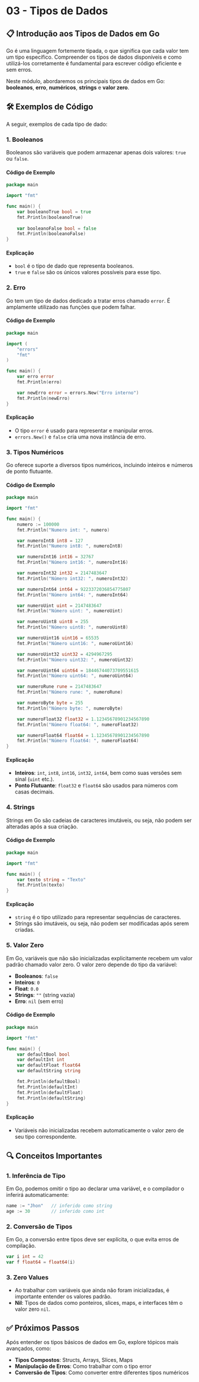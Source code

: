 # 03 - Tipos de Dados

## 📋 Introdução aos Tipos de Dados em Go

Go é uma linguagem fortemente tipada, o que significa que cada valor tem um tipo específico. Compreender os tipos de dados disponíveis e como utilizá-los corretamente é fundamental para escrever código eficiente e sem erros.

Neste módulo, abordaremos os principais tipos de dados em Go: **booleanos**, **erro**, **numéricos**, **strings** e **valor zero**.

## 🛠 Exemplos de Código

A seguir, exemplos de cada tipo de dado:

### 1. Booleanos

Booleanos são variáveis que podem armazenar apenas dois valores: `true` ou `false`.

#### Código de Exemplo

```go
package main

import "fmt"

func main() {
    var booleanoTrue bool = true
    fmt.Println(booleanoTrue)
    
    var booleanoFalse bool = false
    fmt.Println(booleanoFalse)
}
```

#### Explicação
- `bool` é o tipo de dado que representa booleanos.
- `true` e `false` são os únicos valores possíveis para esse tipo.

### 2. Erro

Go tem um tipo de dados dedicado a tratar erros chamado `error`. É amplamente utilizado nas funções que podem falhar.

#### Código de Exemplo

```go
package main

import (
    "errors"
    "fmt"
)

func main() {
    var erro error
    fmt.Println(erro)

    var newErro error = errors.New("Erro interno")
    fmt.Println(newErro)
}
```

#### Explicação
- O tipo `error` é usado para representar e manipular erros.
- `errors.New()` e `false` cria uma nova instância de erro.

### 3. Tipos Numéricos

Go oferece suporte a diversos tipos numéricos, incluindo inteiros e números de ponto flutuante.

#### Código de Exemplo

```go
package main

import "fmt"

func main() {
    numero := 100000
    fmt.Println("Numero int: ", numero)

    var numeroInt8 int8 = 127
    fmt.Println("Numero int8: ", numeroInt8)

    var numeroInt16 int16 = 32767
    fmt.Println("Número int16: ", numeroInt16)

    var numeroInt32 int32 = 2147483647
    fmt.Println("Número int32: ", numeroInt32)

    var numeroInt64 int64 = 9223372036854775807
    fmt.Println("Número int64: ", numeroInt64)

    var numeroUint uint = 2147483647
    fmt.Println("Número uint: ", numeroUint)

    var numeroUint8 uint8 = 255
    fmt.Println("Número uint8: ", numeroUint8)

    var numeroUint16 uint16 = 65535
    fmt.Println("Número uint16: ", numeroUint16)

    var numeroUint32 uint32 = 4294967295
    fmt.Println("Número uint32: ", numeroUint32)

    var numeroUint64 uint64 = 18446744073709551615
    fmt.Println("Número uint64: ", numeroUint64)

    var numeroRune rune = 2147483647
    fmt.Println("Número rune: ", numeroRune)

    var numeroByte byte = 255
    fmt.Println("Número byte: ", numeroByte)

    var numeroFloat32 float32 = 1.12345678901234567890
    fmt.Println("Número float64: ", numeroFloat32)

    var numeroFloat64 float64 = 1.12345678901234567890
    fmt.Println("Número float64: ", numeroFloat64)
}
```

#### Explicação
- **Inteiros**: `int`, `int8`, `int16`, `int32`, `int64`, bem como suas versões sem sinal (`uint` etc.).
- **Ponto Flutuante**: `float32` e `float64` são usados para números com casas decimais.

### 4. Strings

Strings em Go são cadeias de caracteres imutáveis, ou seja, não podem ser alteradas após a sua criação.

#### Código de Exemplo

```go
package main

import "fmt"

func main() {
    var texto string = "Texto"
    fmt.Println(texto)
}
```

#### Explicação
- `string` é o tipo utilizado para representar sequências de caracteres.
- Strings são imutáveis, ou seja, não podem ser modificadas após serem criadas.

### 5. Valor Zero

Em Go, variáveis que não são inicializadas explicitamente recebem um valor padrão chamado valor zero. O valor zero depende do tipo da variável:

- **Booleanos**: `false`
- **Inteiros**: `0`
- **Float**: `0.0`
- **Strings**: `""` (string vazia)
- **Erro**: `nil` (sem erro)

#### Código de Exemplo

```go
package main

import "fmt"

func main() {
	var defaultBool bool
	var defaultInt int
	var defaultFloat float64
	var defaultString string

	fmt.Println(defaultBool)
	fmt.Println(defaultInt)
	fmt.Println(defaultFloat)
	fmt.Println(defaultString)
}
```

#### Explicação
- Variáveis não inicializadas recebem automaticamente o valor zero de seu tipo correspondente.

## 🔍 Conceitos Importantes

### 1. Inferência de Tipo
Em Go, podemos omitir o tipo ao declarar uma variável, e o compilador o inferirá automaticamente:

```go
name := "Jhon"   // inferido como string
age := 30        // inferido como int
```

### 2. Conversão de Tipos
Em Go, a conversão entre tipos deve ser explícita, o que evita erros de compilação.

```go
var i int = 42
var f float64 = float64(i)
```

### 3. Zero Values
- Ao trabalhar com variáveis que ainda não foram inicializadas, é importante entender os valores padrão.
- **Nil**: Tipos de dados como ponteiros, slices, maps, e interfaces têm o valor zero `nil`.

## ✅ Próximos Passos
Após entender os tipos básicos de dados em Go, explore tópicos mais avançados, como:

- **Tipos Compostos**: Structs, Arrays, Slices, Maps
- **Manipulação de Erros**: Como trabalhar com o tipo error
- **Conversão de Tipos**: Como converter entre diferentes tipos numéricos